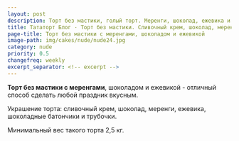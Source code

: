 ```yaml
---
layout: post
description: Торт без мастики, голый торт. Меренги, шоколад, ежевика и шоколадные батончики.
title: Тататорт Блог · Торт без мастики. Сливочный крем, шоколад, меренги
page-title: Торт без мастики с меренгами, шоколадом и ежевикой
image-path: img/cakes/nude/nude24.jpg
category: nude
priority: 0.5
changefreq: weekly
excerpt_separator: <!-- excerpt -->
---
```

**Торт без мастики с меренгами**, шоколадом и ежевикой - отличный способ сделать любой праздник вкусным.

<!-- excerpt -->

Украшение торта: сливочный крем, шоколад, меренги, ежевика, шоколадные батончики и трубочки.

Минимальный вес такого торта 2,5 кг.